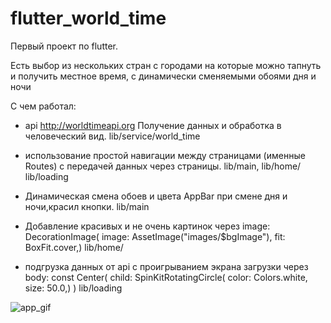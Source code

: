 # flutter_world_time

Первый проект по flutter.

Есть выбор из нескольких стран с городами на которые можно тапнуть и получить местное время, с динамически сменяемыми обоями дня и ночи

С чем работал:

- api http://worldtimeapi.org
Получение данных и обработка в человеческий вид.
lib/service/world_time

- использование простой навигации между страницами (именные Routes)
с передачей данных через страницы.
lib/main, lib/home/ lib/loading

- Динамическая смена обоев и цвета AppBar при смене дня и ночи,красил кнопки.
lib/main

- Добавление красивых и не очень картинок через
   image: DecorationImage(
            image: AssetImage("images/$bgImage"),
            fit: BoxFit.cover,)
lib/home/

- подгрузка данных от api с проигрыванием экрана загрузки через
    body: const Center(
            child: SpinKitRotatingCircle(
            color: Colors.white,
            size: 50.0,)
          )
lib/loading

![app_gif](https://github.com/GingerMustache/flutter_world_time/assets/103313278/827d97a7-221a-4aba-9d85-b890e4b5699a)

